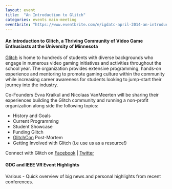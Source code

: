 ```yaml
---
layout: event
title:  "An Introduction to Glitch"
categories: events main-meeting
eventbrite: "https://www.eventbrite.com/e/igdatc-april-2014-an-introduction-to-glitch-tickets-11156382039#"
---
```


#### An Introduction to Glitch, a Thriving Community of Video Game Enthusiasts at the University of Minnesota
 
[Glitch](http://glitch.mn/) is home to hundreds of students with diverse backgrounds who engage in numerous video gaming initiatives and activities throughout the school year. The organization provides extensive programming, hands-on experience and mentoring to promote gaming culture within the community while increasing career awareness for students looking to jump-start their journey into the industry.

Co-Founders Evva Kraikul and Nicolaas VanMeerten will be sharing their experiences building the Glitch community and running a non-profit organization along side the following topics: 
* History and Goals 
* Current Programming 
* Student Showcase
* Funding Glitch 
* [GlitchCon](https://www.facebook.com/events/194441537423929) Post-Mortem
* Getting Involved with Glitch (i.e use us as a resource!) 
 
Connect with Glitch on [Facebook](https://www.facebook.com/GlitchMN) | [Twitter](http://www.twitter.com/glitchmn)
 

#### GDC and IEEE VR Event Highlights

Various - Quick overview of big news and personal highlights from recent conferences.


